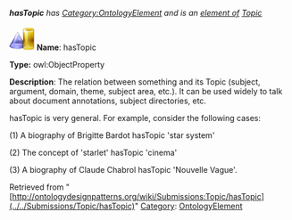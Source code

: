 ___hasTopic__ has [Category:OntologyElement](../../Category/OntologyElement "Category:OntologyElement") and is an [element of](../../Property/ElementOf "Property:ElementOf") [Topic](../../Submissions/Topic "Submissions:Topic")_


  




[![ObjectProperty](../../images/thumb/c/c3/ObjectProperty.gif/45px-ObjectProperty.gif)](../../Image/ObjectProperty.gif "ObjectProperty")
__Name__: hasTopic 


__Type:__ owl:ObjectProperty 


__Description__: The relation between something and its Topic (subject, argument, domain, theme, subject area, etc.). It can be used widely to talk about document annotations, subject directories, etc.


hasTopic is very general. For example, consider the following cases:


(1) A biography of Brigitte Bardot hasTopic 'star system'


(2) The concept of 'starlet' hasTopic 'cinema'


(3) A biography of Claude Chabrol hasTopic 'Nouvelle Vague'. 





Retrieved from "[http://ontologydesignpatterns.org/wiki/Submissions:Topic/hasTopic](../../Submissions/Topic/hasTopic)"
 [Category](http://ontologydesignpatterns.org/wiki/Special:Categories "Special:Categories"): [OntologyElement](../../Category/OntologyElement "Category:OntologyElement")